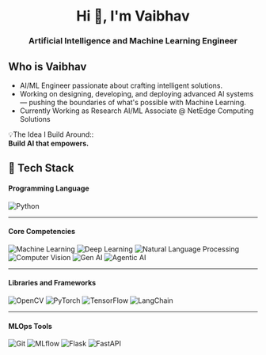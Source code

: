 <h1 align="center">Hi 👋, I'm Vaibhav</h1>
<h3 align="center">Artificial Intelligence and Machine Learning Engineer</h3>

## Who is Vaibhav
- AI/ML Engineer passionate about crafting intelligent solutions.
- Working on designing, developing, and deploying advanced AI systems — pushing the boundaries of what's possible with Machine Learning.
- Currently Working as Research AI/ML Associate @ NetEdge Computing Solutions

💡The Idea I Build Around::  
**Build AI that empowers.**


## 🚀 Tech Stack

#### **Programming Language**
![Python](https://img.shields.io/badge/Python-3776AB?style=flat&logo=python&logoColor=white)

---

#### **Core Competencies**
![Machine Learning](https://img.shields.io/badge/Machine%20Learning-FF6F00?style=flat&logo=OpenAI&logoColor=white)
![Deep Learning](https://img.shields.io/badge/Deep%20Learning-006400?style=flat&logo=tensorflow&logoColor=white)
![Natural Language Processing](https://img.shields.io/badge/NLP-8A2BE2?style=flat&logo=openai&logoColor=white)
![Computer Vision](https://img.shields.io/badge/Computer%20Vision-4682B4?style=flat&logo=opencv&logoColor=white)
![Gen AI](https://img.shields.io/badge/Generative%20AI-FFD700?style=flat&logo=OpenAI&logoColor=black)
![Agentic AI](https://img.shields.io/badge/Agentic%20AI-000000?style=flat&logo=openai&logoColor=white)

---

#### **Libraries and Frameworks**
![OpenCV](https://img.shields.io/badge/OpenCV-5C3EE8?style=flat&logo=opencv&logoColor=white)
![PyTorch](https://img.shields.io/badge/PyTorch-EE4C2C?style=flat&logo=pytorch&logoColor=white)
![TensorFlow](https://img.shields.io/badge/TensorFlow-FF6F00?style=flat&logo=tensorflow&logoColor=white)
![LangChain](https://img.shields.io/badge/LangChain-000000?style=flat&logo=data:image/png;base64,...)

---

#### **MLOps Tools**
![Git](https://img.shields.io/badge/Git-F05032?style=flat&logo=git&logoColor=white)
![MLflow](https://img.shields.io/badge/MLflow-0194E2?style=flat&logo=mlflow&logoColor=white)
![Flask](https://img.shields.io/badge/Flask-000000?style=flat&logo=flask&logoColor=white)
![FastAPI](https://img.shields.io/badge/FastAPI-009688?style=flat&logo=fastapi&logoColor=white)





